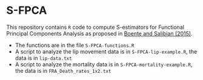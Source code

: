 # S-FPCA

This repository contains `R` code to
compute S-estimators for Functional Principal Components Analysis as proposed in 
[Boente and Salibian (2015)](http://dx.doi.org/10.1080/01621459.2014.946991). 

- The functions are in the file `S-FPCA-functions.R`
- A script to analyze the lip movement data is in `S-FPCA-lip-example.R`, the data is in `lip-data.txt`
- A script to analyze the mortality data is in `S-FPCA-mortality-example.R`, the data is in `FRA_Death_rates_1x2.txt`


